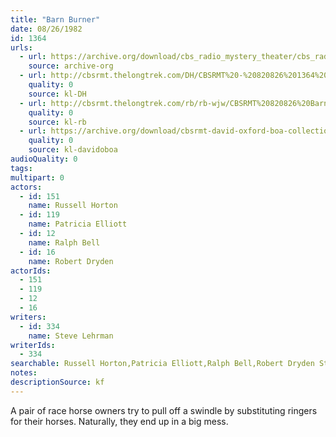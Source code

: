 ```yaml
---
title: "Barn Burner"
date: 08/26/1982
id: 1364
urls: 
  - url: https://archive.org/download/cbs_radio_mystery_theater/cbs_radio_mystery_theater-1351-1399.zip/cbs_radio_mystery_theater-1351-1399%2Fcbsrmt_1364_barn_burner.mp3
    source: archive-org
  - url: http://cbsrmt.thelongtrek.com/DH/CBSRMT%20-%20820826%201364%20Barn%20Burner_dh.mp3
    quality: 0
    source: kl-DH
  - url: http://cbsrmt.thelongtrek.com/rb/rb-wjw/CBSRMT%20820826%20Barn%20Burner_wjw.mp3
    quality: 0
    source: kl-rb
  - url: https://archive.org/download/cbsrmt-david-oxford-boa-collection/CBSRMT-820826-1364-Barn-Burner-(32-22)-[2007]-{BoA}.mp3
    quality: 0
    source: kl-davidoboa
audioQuality: 0
tags: 
multipart: 0
actors:  
  - id: 151
    name: Russell Horton  
  - id: 119
    name: Patricia Elliott  
  - id: 12
    name: Ralph Bell  
  - id: 16
    name: Robert Dryden
actorIds:  
  - 151  
  - 119  
  - 12  
  - 16
writers:  
  - id: 334
    name: Steve Lehrman
writerIds:  
  - 334
searchable: Russell Horton,Patricia Elliott,Ralph Bell,Robert Dryden Steve Lehrman
notes: 
descriptionSource: kf
---
```

A pair of race horse owners try to pull off a swindle by substituting ringers for their horses. Naturally, they end up in a big mess.
